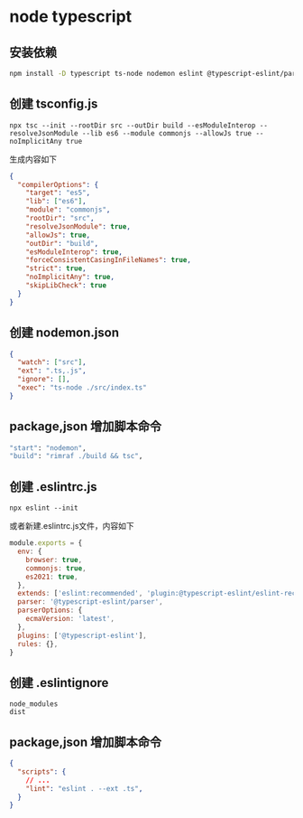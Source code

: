 # node typescript

## 安装依赖

```sh
npm install -D typescript ts-node nodemon eslint @typescript-eslint/parser @typescript-eslint/eslint-plugin @types/node
```

## 创建 tsconfig.js

```
npx tsc --init --rootDir src --outDir build --esModuleInterop --resolveJsonModule --lib es6 --module commonjs --allowJs true --noImplicitAny true
```

生成内容如下

```json
{
  "compilerOptions": {
    "target": "es5",
    "lib": ["es6"],
    "module": "commonjs",
    "rootDir": "src",
    "resolveJsonModule": true,
    "allowJs": true,
    "outDir": "build",
    "esModuleInterop": true,
    "forceConsistentCasingInFileNames": true,
    "strict": true,
    "noImplicitAny": true,
    "skipLibCheck": true                                
  }
}
```

## 创建 nodemon.json

```json
{
  "watch": ["src"],
  "ext": ".ts,.js",
  "ignore": [],
  "exec": "ts-node ./src/index.ts"
}
```

## package,json 增加脚本命令

```sh
"start": "nodemon",
"build": "rimraf ./build && tsc",
```

## 创建 .eslintrc.js

```
npx eslint --init
```

或者新建.eslintrc.js文件，内容如下

```js
module.exports = {
  env: {
    browser: true,
    commonjs: true,
    es2021: true,
  },
  extends: ['eslint:recommended', 'plugin:@typescript-eslint/eslint-recommended', 'plugin:@typescript-eslint/recommended'],
  parser: '@typescript-eslint/parser',
  parserOptions: {
    ecmaVersion: 'latest',
  },
  plugins: ['@typescript-eslint'],
  rules: {},
}
```

## 创建 .eslintignore

```
node_modules
dist
```

## package,json 增加脚本命令

```json
{
  "scripts": {
    // ...
    "lint": "eslint . --ext .ts",
  }
}
```
